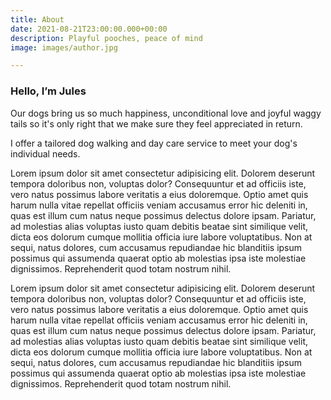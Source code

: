 ```yaml
---
title: About
date: 2021-08-21T23:00:00.000+00:00
description: Playful pooches, peace of mind
image: images/author.jpg

---
```

### Hello, I’m **Jules**

Our dogs bring us so much happiness, unconditional love and joyful waggy tails so it's only right that we make sure they feel appreciated in return. 

I offer a tailored dog walking and day care service to meet your dog's individual needs. 

Lorem ipsum dolor sit amet consectetur adipisicing elit. Dolorem deserunt tempora doloribus non, voluptas dolor? Consequuntur et ad officiis iste, vero natus possimus labore veritatis a eius doloremque. Optio amet quis harum nulla vitae repellat officiis veniam accusamus error hic deleniti in, quas est illum cum natus neque possimus delectus dolore ipsam. Pariatur, ad molestias alias voluptas iusto quam debitis beatae sint similique velit, dicta eos dolorum cumque mollitia officia iure labore voluptatibus. Non at sequi, natus dolores, cum accusamus repudiandae hic blanditiis ipsum possimus qui assumenda quaerat optio ab molestias ipsa iste molestiae dignissimos. Reprehenderit quod totam nostrum nihil.

Lorem ipsum dolor sit amet consectetur adipisicing elit. Dolorem deserunt tempora doloribus non, voluptas
dolor? Consequuntur et ad officiis iste, vero natus possimus labore veritatis a eius doloremque. Optio amet
quis harum nulla vitae repellat officiis veniam accusamus error hic deleniti in, quas est illum cum natus
neque possimus delectus dolore ipsam. Pariatur, ad molestias alias voluptas iusto quam debitis beatae sint
similique velit, dicta eos dolorum cumque mollitia officia iure labore voluptatibus. Non at sequi, natus
dolores, cum accusamus repudiandae hic blanditiis ipsum possimus qui assumenda quaerat optio ab molestias ipsa
iste molestiae dignissimos. Reprehenderit quod totam nostrum nihil.